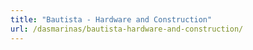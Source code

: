 ```yaml
---
title: "Bautista - Hardware and Construction"
url: /dasmarinas/bautista-hardware-and-construction/
---
```

